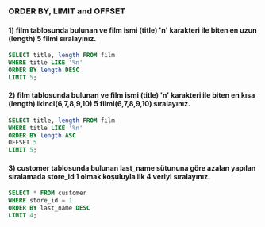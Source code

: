 ### ORDER BY, LIMIT and OFFSET

#### 1) film tablosunda bulunan ve film ismi (title) 'n' karakteri ile biten en uzun (length) 5 filmi sıralayınız.
```sql
SELECT title, length FROM film
WHERE title LIKE '%n'
ORDER BY length DESC
LIMIT 5;
```

#### 2) film tablosunda bulunan ve film ismi (title) 'n' karakteri ile biten en kısa (length) ikinci(6,7,8,9,10) 5 filmi(6,7,8,9,10) sıralayınız.
```sql
SELECT title, length FROM film
WHERE title LIKE '%n'
ORDER BY length ASC
OFFSET 5
LIMIT 5;
```

#### 3) customer tablosunda bulunan last_name sütununa göre azalan yapılan sıralamada store_id 1 olmak koşuluyla ilk 4 veriyi sıralayınız.
```sql
SELECT * FROM customer
WHERE store_id = 1
ORDER BY last_name DESC
LIMIT 4;
```
